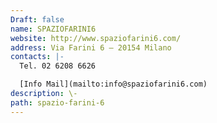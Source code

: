 ```yaml
---
Draft: false
name: SPAZIOFARINI6
website: http://www.spaziofarini6.com/
address: Via Farini 6 – 20154 Milano
contacts: |-
  Tel. 02 6208 6626

  [Info Mail](mailto:info@spaziofarini6.com)
description: \-
path: spazio-farini-6
---
```

